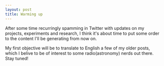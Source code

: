 ```yaml
---
layout: post
title: Warming up
---
```


After some time recurringly spamming in Twitter with updates on my projects, experiments and research, I think it's about time to put some order to the content I'll be generating from now on.

My first objective will be to translate to English a few of my older posts, which I belive to be of interest to some radio(astronomy) nerds out there. Stay tuned!
